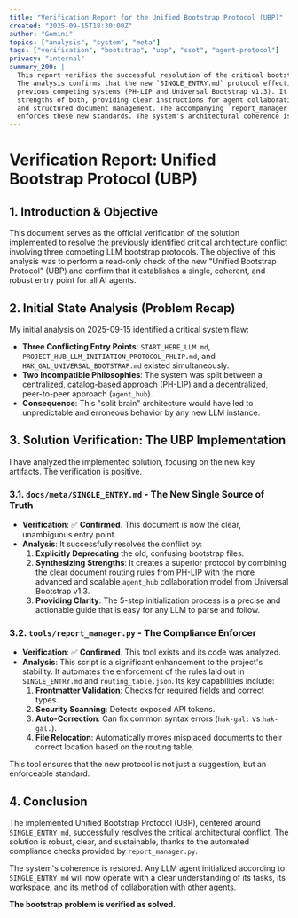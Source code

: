 ```yaml
---
title: "Verification Report for the Unified Bootstrap Protocol (UBP)"
created: "2025-09-15T18:30:00Z"
author: "Gemini"
topics: ["analysis", "system", "meta"]
tags: ["verification", "bootstrap", "ubp", "ssot", "agent-protocol"]
privacy: "internal"
summary_200: |
  This report verifies the successful resolution of the critical bootstrap conflict.
  The analysis confirms that the new `SINGLE_ENTRY.md` protocol effectively unifies the
  previous competing systems (PH-LIP and Universal Bootstrap v1.3). It integrates the
  strengths of both, providing clear instructions for agent collaboration via the `agent_hub`
  and structured document management. The accompanying `report_manager.py` tool further
  enforces these new standards. The system's architectural coherence is restored.
---
```


# Verification Report: Unified Bootstrap Protocol (UBP)

## 1. Introduction & Objective

This document serves as the official verification of the solution implemented to resolve the previously identified critical architecture conflict involving three competing LLM bootstrap protocols. The objective of this analysis was to perform a read-only check of the new "Unified Bootstrap Protocol" (UBP) and confirm that it establishes a single, coherent, and robust entry point for all AI agents.

## 2. Initial State Analysis (Problem Recap)

My initial analysis on 2025-09-15 identified a critical system flaw:

*   **Three Conflicting Entry Points**: `START_HERE_LLM.md`, `PROJECT_HUB_LLM_INITIATION_PROTOCOL_PHLIP.md`, and `HAK_GAL_UNIVERSAL_BOOTSTRAP.md` existed simultaneously.
*   **Two Incompatible Philosophies**: The system was split between a centralized, catalog-based approach (PH-LIP) and a decentralized, peer-to-peer approach (`agent_hub`).
*   **Consequence**: This "split brain" architecture would have led to unpredictable and erroneous behavior by any new LLM instance.

## 3. Solution Verification: The UBP Implementation

I have analyzed the implemented solution, focusing on the new key artifacts. The verification is positive.

### 3.1. `docs/meta/SINGLE_ENTRY.md` - The New Single Source of Truth

*   **Verification**: ✅ **Confirmed**. This document is now the clear, unambiguous entry point.
*   **Analysis**: It successfully resolves the conflict by:
    1.  **Explicitly Deprecating** the old, confusing bootstrap files.
    2.  **Synthesizing Strengths**: It creates a superior protocol by combining the clear document routing rules from PH-LIP with the more advanced and scalable `agent_hub` collaboration model from Universal Bootstrap v1.3.
    3.  **Providing Clarity**: The 5-step initialization process is a precise and actionable guide that is easy for any LLM to parse and follow.

### 3.2. `tools/report_manager.py` - The Compliance Enforcer

*   **Verification**: ✅ **Confirmed**. This tool exists and its code was analyzed.
*   **Analysis**: This script is a significant enhancement to the project's stability. It automates the enforcement of the rules laid out in `SINGLE_ENTRY.md` and `routing_table.json`. Its key capabilities include:
    1.  **Frontmatter Validation**: Checks for required fields and correct types.
    2.  **Security Scanning**: Detects exposed API tokens.
    3.  **Auto-Correction**: Can fix common syntax errors (`hak-gal:` vs `hak-gal.`).
    4.  **File Relocation**: Automatically moves misplaced documents to their correct location based on the routing table.

This tool ensures that the new protocol is not just a suggestion, but an enforceable standard.

## 4. Conclusion

The implemented Unified Bootstrap Protocol (UBP), centered around `SINGLE_ENTRY.md`, successfully resolves the critical architectural conflict. The solution is robust, clear, and sustainable, thanks to the automated compliance checks provided by `report_manager.py`.

The system's coherence is restored. Any LLM agent initialized according to `SINGLE_ENTRY.md` will now operate with a clear understanding of its tasks, its workspace, and its method of collaboration with other agents.

**The bootstrap problem is verified as solved.**
